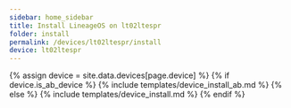```yaml
---
sidebar: home_sidebar
title: Install LineageOS on lt02ltespr
folder: install
permalink: /devices/lt02ltespr/install
device: lt02ltespr
---
```

{% assign device = site.data.devices[page.device] %}
{% if device.is_ab_device %}
{% include templates/device_install_ab.md %}
{% else %}
{% include templates/device_install.md %}
{% endif %}
